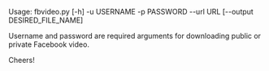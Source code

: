 Usage: fbvideo.py [-h] -u USERNAME -p PASSWORD --url URL [--output DESIRED_FILE_NAME]

Username and password are required arguments for downloading public or private Facebook video. 

Cheers!
